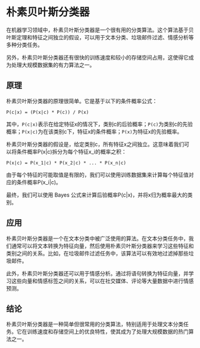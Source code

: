 # 朴素贝叶斯分类器

在机器学习领域中，朴素贝叶斯分类器是一个很有用的分类算法。这个算法基于贝叶斯定理和特征之间独立的假设，可以用于文本分类、垃圾邮件过滤、情感分析等多种分类任务。

另外，朴素贝叶斯分类器还有很快的训练速度和较小的存储空间占用，这使得它成为处理大规模数据集的有力算法之一。

## 原理

朴素贝叶斯分类器的原理很简单。它是基于以下的条件概率公式：

```
P(c|x) = (P(x|c) * P(c)) / P(x)
```

其中，`P(c|x)`表示在给定特征x的情况下，类别c的后验概率；`P(c)`为类别c的先验概率；`P(x|c)`为在该类别c下，特征x的条件概率；`P(x)`为特征x的先验概率。

朴素贝叶斯分类器的假设是，给定类别c，所有特征x之间独立。这意味着我们可以将条件概率P(x|c)拆分为每个特征x_i的概率之积：

```
P(x|c) = P(x_1|c) * P(x_2|c) * ... * P(x_n|c)
```

由于每个特征的可能取值是有限的，我们可以使用训练数据集来计算每个特征值对应的条件概率P(x_i|c)。

最终，我们可以使用 Bayes 公式来计算后验概率P(c|x)，并将x归为概率最大的类别。

## 应用

朴素贝叶斯分类器是一个在文本分类中被广泛使用的算法。在文本分类任务中，我们通常可以将文本转换为特征向量，然后使用朴素贝叶斯分类器来学习这些特征和类别之间的关系。比如，在垃圾邮件过滤任务中，该算法可以有效地过滤掉那些垃圾邮件。

此外，朴素贝叶斯分类器还可以用于情感分析。通过将语句转换为特征向量，并学习这些向量和情感标签之间的关系，可以在社交媒体、评论等大量数据中进行情感预测。

## 结论

朴素贝叶斯分类器是一种简单但很常用的分类算法，特别适用于处理文本分类任务。它在训练速度和存储空间上的优良特性，使其成为了处理大规模数据的热门算法之一。